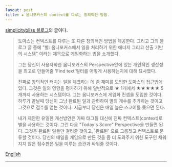 ```yaml
---  
layout: post  
title: ✚ 옴니포커스의 context를 다루는 창의적인 방법.  
---  
```


[simplicitybliss 블로그](http://simplicitybliss.com/blog/gamifying-omnifocus)의 글이다.

>토마스는 컨텍스트를 다루는 또 다른 창의적인 방법을 제공한다. 그리고 그의 블로그 글 중에 "별: 옴니포커스에서 일을 처리하기 위한 에너지 그리고 산출 기반의 시스템" 이라는 제목으로 게임화하는 법을 소개했다.  
>  
>그는 당신이 사용자화한 옴니포커스의 Perspective안에 있는 개인적인 생산성을 최고로 만들어줄 'Find text'필터를 어떻게 사용하는지에 대해 묘사했다.  
>  
>진짜로 창의적인 터치는 일을 체크하는 데 좀 재미를 도입한 토마스의 접근법에 있다. 그것은 일의 영향을 평가하기 위해 일반적으로 ★ 1개에서 ★★★★★ 5개까지 사용하는 시스템이다. 그는 옴니포커스에 게임화 컨셉을 도입한 것이다. 하루가 끝날때 당신이 그냥 완료된 일과 관련하여 별의 개수를 추가하는 것이고 그것으로 점수를 얻는 것이다. 지금부터 당신은 매일 높은 스코어를 쫒으면 된다.  
>  
>내가 제안한 유일한 개선방안은 가짜 태그들 대신에 진짜 컨텍스트(context)로 별을 사용하는 것이다. 그런 다음 "Today's Score" Perspective을 만들면 된다. 그것은 완료된 일들만 걸러줄 것이고, '완료된' 으로 그룹짓고 컨텍스트로 분류할 것이다. 당신의 매일을 게임으로 만든 것을 좀 더 도와주기 위한 도구인 채워지지 않은 점수판은 일을 미루는 습관과 싸워줄 것이다.



<div id="english" style="display:none">
<p>Thomas Gamstaetter offers another creative take on Contexts and introduces a little bit of gamification in his blog post titled "Stars: An Energy- and Yield-based System for Processing Tasks in OmniFocus".</p>

<p>He illustrates how you can use the 'Find text' filter in custom OmniFocus Perspective to batch similar tasks together which obviously ticks the box for personal productivity best practices.</p>

The truly creative touch comes with Thomas' approach to introduce some fun to checking off tasks: Using the common ★ to ★★★★★ stars system to rate the impact of a task he introduces the concept of gamification to OmniFocus. At the end of each day you can just add up the number of stars associated with your completed tasks and get your score. Now you can chase your own high score every day. 

The only improvement I would suggest is to use the stars as real Contexts instead of pseudo tags and then create a "Today's Score" Perspective that filters for 'Completed' tasks, groups by 'Completed' and sorts by Context. The missing scoreboard to complement the gamification of your daily fight against procrastination.</p></div><a href="#english" onclick="kuisin('english'); return false;">English</a>

---

